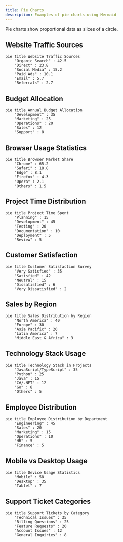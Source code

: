 ```yaml
---
title: Pie Charts
description: Examples of pie charts using Mermaid
---
```


Pie charts show proportional data as slices of a circle.

## Website Traffic Sources

```mermaid
pie title Website Traffic Sources
    "Organic Search" : 42.5
    "Direct" : 23.8
    "Social Media" : 15.2
    "Paid Ads" : 10.1
    "Email" : 5.7
    "Referrals" : 2.7
```

## Budget Allocation

```mermaid
pie title Annual Budget Allocation
    "Development" : 35
    "Marketing" : 25
    "Operations" : 20
    "Sales" : 12
    "Support" : 8
```

## Browser Usage Statistics

```mermaid
pie title Browser Market Share
    "Chrome" : 65.2
    "Safari" : 18.8
    "Edge" : 8.1
    "Firefox" : 4.3
    "Opera" : 2.1
    "Others" : 1.5
```

## Project Time Distribution

```mermaid
pie title Project Time Spent
    "Planning" : 15
    "Development" : 45
    "Testing" : 20
    "Documentation" : 10
    "Deployment" : 5
    "Review" : 5
```

## Customer Satisfaction

```mermaid
pie title Customer Satisfaction Survey
    "Very Satisfied" : 35
    "Satisfied" : 42
    "Neutral" : 15
    "Dissatisfied" : 6
    "Very Dissatisfied" : 2
```

## Sales by Region

```mermaid
pie title Sales Distribution by Region
    "North America" : 40
    "Europe" : 30
    "Asia Pacific" : 20
    "Latin America" : 7
    "Middle East & Africa" : 3
```

## Technology Stack Usage

```mermaid
pie title Technology Stack in Projects
    "JavaScript/TypeScript" : 35
    "Python" : 25
    "Java" : 15
    "C#/.NET" : 12
    "Go" : 8
    "Others" : 5
```

## Employee Distribution

```mermaid
pie title Employee Distribution by Department
    "Engineering" : 45
    "Sales" : 20
    "Marketing" : 15
    "Operations" : 10
    "HR" : 5
    "Finance" : 5
```

## Mobile vs Desktop Usage

```mermaid
pie title Device Usage Statistics
    "Mobile" : 58
    "Desktop" : 35
    "Tablet" : 7
```

## Support Ticket Categories

```mermaid
pie title Support Tickets by Category
    "Technical Issues" : 35
    "Billing Questions" : 25
    "Feature Requests" : 20
    "Account Issues" : 12
    "General Inquiries" : 8
```